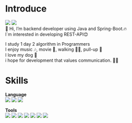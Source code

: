 # **Introduce**
<img src="https://img.shields.io/badge/issiscv46@gmail.com-FF4500?style=flat-square&logo=Gmail&logoColor=white"/> <img src="https://img.shields.io/badge/SangWoonKim-4169E1?style=flat-square&logo=Namecheap&logoColor=white"/><br>
👋 Hi, I’m backend developer using Java and Spring-Boot.🔥<br>
I`m interested in developing REST-API😊

I study 1 day 2 algorithm in Programmers<br>
I enjoy music 🎶, movie 🎥, walking 🚶‍♂, pull-up 💪<br>
I love my dog 🐶<br>
i hope for development that values communication. 💬📧<br> 


# **Skills**

**Language**
<br>
<img src="https://img.shields.io/badge/Java-FF7F50?style=flat-square&logo=Java&logoColor=white"/>
<img src="https://img.shields.io/badge/Kotlin-32CD32?style=flat-square&logo=Kotlin&logoColor=white"/>
<img src="https://img.shields.io/badge/Python-4169E1?style=flat-square&logo=Python&logoColor=white"/>

**Tools**
<br>
<img src="https://img.shields.io/badge/Spring-6DB33F?style=flat-square&logo=spring&logoColor=white"/>
<img src="https://img.shields.io/badge/thymeleaf-005F0F?style=flat-square&logo=thymeleaf&logoColor=white"/>
<img src="https://img.shields.io/badge/Jpa-58c25a?style=flat-square&logo=Databricks&logoColor=white"/>
<img src="https://img.shields.io/badge/Spring%20Security-6DB33F?style=flat-square&logo=F-Secure&logoColor=white"/>
<img src="https://img.shields.io/badge/aws-232F3E?style=flat-square&logo=amazon&logoColor=white"/>
<img src="https://img.shields.io/badge/git-F05032?style=flat-square&logo=git&logoColor=white"/>
<img src="https://img.shields.io/badge/mysql-4479A1?style=flat-square&logo=mysql&logoColor=white"/>




